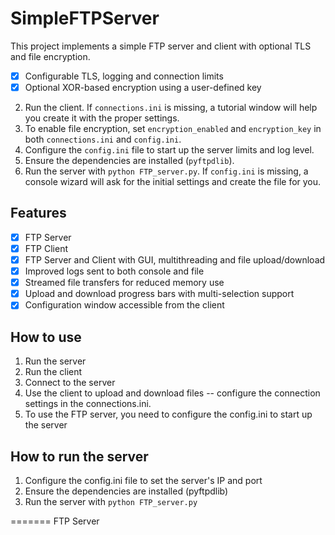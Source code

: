 # SimpleFTPServer
This project implements a simple FTP server and client with optional TLS and
file encryption.
- [x] Configurable TLS, logging and connection limits
- [x] Optional XOR-based encryption using a user-defined key
2. Run the client. If `connections.ini` is missing, a tutorial window will help
   you create it with the proper settings.
5. To enable file encryption, set `encryption_enabled` and `encryption_key` in both `connections.ini` and `config.ini`.
6. Configure the `config.ini` file to start up the server
   limits and log level.
2. Ensure the dependencies are installed (`pyftpdlib`).
3. Run the server with `python FTP_server.py`.
   If `config.ini` is missing, a console wizard will ask for the
   initial settings and create the file for you.

## Features
- [x] FTP Server
- [x] FTP Client
- [x] FTP Server and Client with GUI, multithreading and file upload/download
- [x] Improved logs sent to both console and file
- [x] Streamed file transfers for reduced memory use
- [x] Upload and download progress bars with multi-selection support
- [x] Configuration window accessible from the client

## How to use
1. Run the server
2. Run the client
3. Connect to the server
4. Use the client to upload and download files -- configure the connection settings in the connections.ini.
5. To use the FTP server, you need to configure the config.ini to start up the server

## How to run the server
1. Configure the config.ini file to set the server's IP and port
2. Ensure the dependencies are installed (pyftpdlib)
3. Run the server with `python FTP_server.py`

=======
FTP Server
